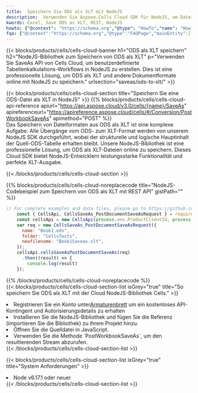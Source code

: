 ```yaml
---
title:  Speichern Sie ODS als XLT mit NodeJS
description:  Verwenden Sie Aspose.Cells Cloud SDK für NodeJS, um Dateien im ODS-Format als Dateien im XLT-Format zu speichern.
kwords: Excel, Save ODS as XLT, REST, NodeJS
howto: {"@context": "https://schema.org","@type": "HowTo","name": "How to save ODS as XLT using the Cells Cloud NodeJS library.","description": "How to save ODS as XLT using the Cells Cloud NodeJS library.","image": {"@type": "ImageObject"},"url": "/nodejs/saveas/ods-to-xlt/","step": [{ "@type": "HowToStep","name": "How to save ODS as XLT using the Cells Cloud NodeJS library. step 1", "image": {"@type": "ImageObject",},"url": "/nodejs/saveas/ods-to-xlt/","text": "Register an account at <a href='https://dashboard.aspose.cloud/'>Dashboard</a> to get free API quota & authorization details",},{ "@type": "HowToStep","name": "How to save ODS as XLT using the Cells Cloud NodeJS library. step 1", "image": {"@type": "ImageObject",},"url": "/nodejs/saveas/ods-to-xlt/","text": "Install NodeJS library and add the reference (import the library) to your project.",},{ "@type": "HowToStep","name": "How to save ODS as XLT using the Cells Cloud NodeJS library. step 1", "image": {"@type": "ImageObject",},"url": "/nodejs/saveas/ods-to-xlt/","text": "Open the source file in JavaScript.",},{ "@type": "HowToStep","name": "How to save ODS as XLT using the Cells Cloud NodeJS library. step 1", "image": {"@type": "ImageObject",},"url": "/nodejs/saveas/ods-to-xlt/","text": "Use the `PostWorkbookSaveAs` method to retrieve the resulting stream.",}, ],"supply": {"@type": "HowToSupply","name": "document"},"tool": [{"@type": "HowToTool","name": "Visual Studio, Visual Studio Code, WebStorm"},{"@type": "HowToTool","name": "Aspose Cells"}],"totalTime": "PT6M"}
fqa: {"@context":"https://schema.org","@type":"FAQPage","mainEntity":[{"@type":"Question","name":"Why save file as other formats file in C# using REST API?","acceptedAnswer":{"@type":"Answer","text":"Documents are encoded in many ways, and some files may be incompatible with the software you use. To open and read such files, just save them as appropriate file formats.<br/><ol><li>Install .NET SDK and add the reference (import the library) to your project.</li><li>Open the source file in C# using REST API.</li><li>Call the PostWorkbookSaveAsRequest() method, passing an output filename with required extension.</li><li>Get the result of save as a separate file.</li></ol>"}},{"@type":"Question","name":"What file formats can I save as with your C# library?","acceptedAnswer":{"@type":"Answer","text":"We support a variety of file formats for conversion using .NET library, including XLSX, Excel, xls , PDF, CSV, HTML, Markdown, XML, PNG, JPG, TIFF, Json, TXT and many more."}},{"@type":"Question","name":"What is the maximum allowed file size for conversion using this .NET library?","acceptedAnswer":{"@type":"Answer","text":"There are no file size limits for format conversions using .NET library."}}]}
---
```

{{< blocks/products/cells/cells-cloud-banner h1="ODS als XLT speichern" h2="NodeJS-Bibliothek zum Speichern von ODS als XLT" p="Verwenden Sie SaveAs API von Cells Cloud, um benutzerdefinierte Tabellenkalkulations-Workflows in NodeJS zu erstellen. Dies ist eine professionelle Lösung, um ODS als XLT und andere Dokumentformate online mit NodeJS zu speichern." urlsection="saveas/ods-to-xlt/" >}}

{{< blocks/products/cells/cells-cloud-section title="Speichern Sie eine ODS-Datei als XLT in NodeJS" >}}
{{% blocks/products/cells/cells-cloud-api-reference apiurl="https://api.aspose.cloud/v3.0/cells/{name}/SaveAs" apireferenceurl="https://apireference.aspose.cloud/cells/#/Conversion/PostWorkbookSaveAs" apimethod="POST" %}}
<br/>
Das Speichern von Dateiformaten aus ODS als XLT ist eine komplexe Aufgabe. Alle Übergänge vom ODS- zum XLT-Format werden von unserem NodeJS SDK durchgeführt, wobei der strukturelle und logische Hauptinhalt der Quell-ODS-Tabelle erhalten bleibt. Unsere NodeJS-Bibliothek ist eine professionelle Lösung, um ODS als XLT-Dateien online zu speichern. Dieses Cloud SDK bietet NodeJS-Entwicklern leistungsstarke Funktionalität und perfekte XLT-Ausgabe.

{{< /blocks/products/cells/cells-cloud-section >}}

{{% blocks/products/cells/cells-cloud-noreplacecode title="NodeJS-Codebeispiel zum Speichern von ODS als XLT mit REST API" gistPath="" %}}
  
```js
// For complete examples and data files, please go to https://github.com/aspose-cells-cloud/aspose-cells-cloud-node/
    const { CellsApi, CellsSaveAs_PostDocumentSaveAsRequest } = require("asposecellscloud");
    const cellsApi = new CellsApi(process.env.ProductClientId, process.env.ProductClientSecret);
    var req = new CellsSaveAs_PostDocumentSaveAsRequest({
      name: "Book1.ods",
      folder: "CellsTests",
      newfilename: "Book1Saveas.xlt",
    });
    cellsApi.cellsSaveAsPostDocumentSaveAs(req)
      .then((result) => {
        console.log(result)
    });
```
  
{{% /blocks/products/cells/cells-cloud-noreplacecode %}}
<br/>
{{< blocks/products/cells/cells-cloud-section-list isGrey="true" title="So speichern Sie ODS als XLT mit der Cloud NodeJS-Bibliothek Cells." >}}
<li> Registrieren Sie ein Konto unter<a href="https://dashboard.aspose.cloud/">Armaturenbrett</a> um ein kostenloses API-Kontingent und Autorisierungsdetails zu erhalten</li>
<li>Installieren Sie die NodeJS-Bibliothek und fügen Sie die Referenz (importieren Sie die Bibliothek) zu Ihrem Projekt hinzu.</li>
<li>Öffnen Sie die Quelldatei in JavaScript.</li>
<li>Verwenden Sie die Methode `PostWorkbookSaveAs`, um den resultierenden Stream abzurufen.</li>
{{< /blocks/products/cells/cells-cloud-section-list >}}

{{< blocks/products/cells/cells-cloud-section-list isGrey="true" title="System Anforderungen" >}}
<li>Node v6.17.1 oder neuer</li>
{{< /blocks/products/cells/cells-cloud-section-list >}}
